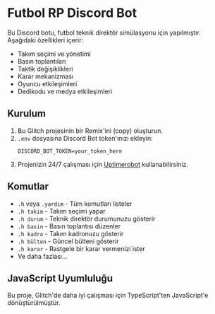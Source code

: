# Futbol RP Discord Bot

Bu Discord botu, futbol teknik direktör simülasyonu için yapılmıştır. Aşağıdaki özellikleri içerir:

- Takım seçimi ve yönetimi
- Basın toplantıları
- Taktik değişiklikleri
- Karar mekanizması
- Oyuncu etkileşimleri
- Dedikodu ve medya etkileşimleri

## Kurulum

1. Bu Glitch projesinin bir Remix'ini (copy) oluşturun.
2. `.env` dosyasına Discord Bot token'ınızı ekleyin:
   ```
   DISCORD_BOT_TOKEN=your_token_here
   ```
3. Projenizin 24/7 çalışması için [Uptimerobot](https://uptimerobot.com/) kullanabilirsiniz.

## Komutlar

- `.h` veya `.yardım` - Tüm komutları listeler
- `.h takim` - Takım seçimi yapar
- `.h durum` - Teknik direktör durumunuzu gösterir
- `.h basin` - Basın toplantısı düzenler
- `.h kadro` - Takım kadronuzu gösterir
- `.h bülten` - Güncel bülteni gösterir
- `.h karar` - Rastgele bir karar vermenizi ister
- Ve daha fazlası...

## JavaScript Uyumluluğu

Bu proje, Glitch'de daha iyi çalışması için TypeScript'ten JavaScript'e dönüştürülmüştür.